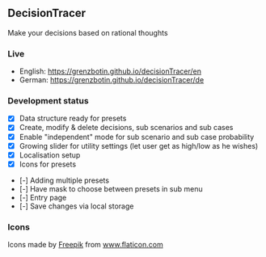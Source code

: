 ## DecisionTracer

Make your decisions based on rational thoughts

### Live

- English: https://grenzbotin.github.io/decisionTracer/en
- German: https://grenzbotin.github.io/decisionTracer/de

### Development status

- [x] Data structure ready for presets
- [x] Create, modify & delete decisions, sub scenarios and sub cases
- [x] Enable "independent" mode for sub scenario and sub case probability
- [x] Growing slider for utility settings (let user get as high/low as he wishes)
- [x] Localisation setup
- [x] Icons for presets
- [-] Adding multiple presets
- [-] Have mask to choose between presets in sub menu
- [-] Entry page
- [-] Save changes via local storage

### Icons

<div>Icons made by <a href="https://www.freepik.com" title="Freepik">Freepik</a> from <a href="https://www.flaticon.com/" title="Flaticon">www.flaticon.com</a></div>
